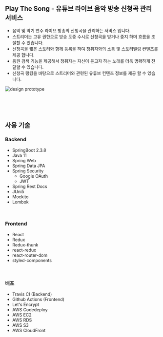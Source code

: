 ## Play The Song - 유튜브 라이브 음악 방송 신청곡 관리 서비스

- 음악 및 악기 연주 라이브 방송의 신청곡을 관리하는 서비스 입니다.
- 스트리머는 고유 권한으로 방송 도중 수시로 신청곡을 받거나 중지 하며 흐름을 조절할 수 있습니다.
- 신청곡을 짧은 스토리와 함께 등록을 하여 청취자와의 소통 및 스토리텔링 컨텐츠를 제공 합니다.
- 음원 검색 기능을 제공해서 청취자는 자신이 듣고자 하는 노래를 더욱 명확하게 전달할 수 있습니다.
- 신청곡 랭킹을 바탕으로 스트리머와 관련된 유튜브 컨텐츠 정보를 제공 할 수 있습니다.

![design prototype](https://user-images.githubusercontent.com/49878687/111187879-cd236f80-85f7-11eb-869b-8585d7e502a8.png)

<br />
<br />
<br />

## 사용 기술

### Backend

- SpringBoot 2.3.8
- Java 11
- Spring Web
- Spring Data JPA
- Spring Security 
  - Google OAuth
  - JWT
- Spring Rest Docs
- JUni5
- Mockito
- Lombok

<br />

### Frontend

- React
- Redux
- Redux-thunk
- react-redux
- react-router-dom
- styled-components

<br />

### 배포

- Travis CI (Backend)
- Github Actions (Frontend)
- Let's Encrypt
- AWS Codedeploy
- AWS EC2
- AWS RDS
- AWS S3
- AWS CloudFront

